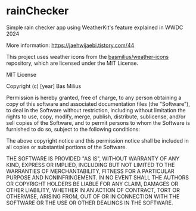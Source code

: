 # rainChecker
Simple rain checker app using WeatherKit's feature explained in WWDC 2024

More information:
https://jaehwijaebi.tistory.com/44






This project uses weather icons from the [basmilius/weather-icons](https://github.com/basmilius/weather-icons) repository, which are licensed under the MIT License.

MIT License

Copyright (c) [year] Bas Milius

Permission is hereby granted, free of charge, to any person obtaining a copy
of this software and associated documentation files (the "Software"), to deal
in the Software without restriction, including without limitation the rights
to use, copy, modify, merge, publish, distribute, sublicense, and/or sell
copies of the Software, and to permit persons to whom the Software is
furnished to do so, subject to the following conditions:

The above copyright notice and this permission notice shall be included in all
copies or substantial portions of the Software.

THE SOFTWARE IS PROVIDED "AS IS", WITHOUT WARRANTY OF ANY KIND, EXPRESS OR
IMPLIED, INCLUDING BUT NOT LIMITED TO THE WARRANTIES OF MERCHANTABILITY,
FITNESS FOR A PARTICULAR PURPOSE AND NONINFRINGEMENT. IN NO EVENT SHALL THE
AUTHORS OR COPYRIGHT HOLDERS BE LIABLE FOR ANY CLAIM, DAMAGES OR OTHER
LIABILITY, WHETHER IN AN ACTION OF CONTRACT, TORT OR OTHERWISE, ARISING FROM,
OUT OF OR IN CONNECTION WITH THE SOFTWARE OR THE USE OR OTHER DEALINGS IN THE
SOFTWARE.

